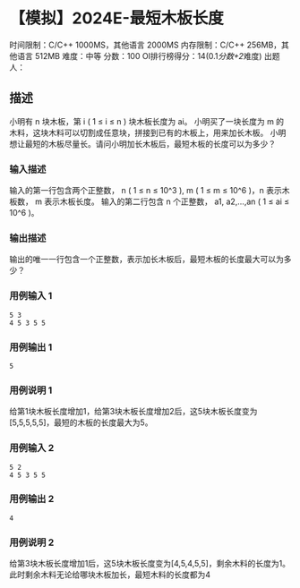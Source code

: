 # 【模拟】2024E-最短木板长度

时间限制：C/C++ 1000MS，其他语言 2000MS
内存限制：C/C++ 256MB，其他语言 512MB
难度：中等
分数：100 OI排行榜得分：14(0.1*分数+2*难度)
出题人：

## 描述

小明有 n 块木板，第 i ( 1 ≤ i ≤ n ) 块木板长度为 ai。
小明买了一块长度为 m 的木料，这块木料可以切割成任意块，拼接到已有的木板上，用来加长木板。
小明想让最短的木板尽量长。请问小明加长木板后，最短木板的长度可以为多少？

### 输入描述

输入的第一行包含两个正整数， n ( 1 ≤ n ≤ 10^3 ), m ( 1 ≤ m ≤ 10^6 )，n 表示木板数， m 表示木板长度。
输入的第二行包含 n 个正整数， a1, a2,…,an ( 1 ≤ ai ≤ 10^6 )。

### 输出描述

输出的唯一一行包含一个正整数，表示加长木板后，最短木板的长度最大可以为多少？

### 用例输入 1 
```
5 3
4 5 3 5 5
```
### 用例输出 1 
```
5
```
### 用例说明 1 

给第1块木板长度增加1，给第3块木板长度增加2后，这5块木板长度变为[5,5,5,5,5]，最短的木板的长度最大为5。
### 用例输入 2 
```
5 2
4 5 3 5 5
```
### 用例输出 2 
```
4
```
### 用例说明 2 

给第3块木板长度增加1后，这5块木板长度变为[4,5,4,5,5]，剩余木料的长度为1。此时剩余木料无论给哪块木板加长，最短木料的长度都为4